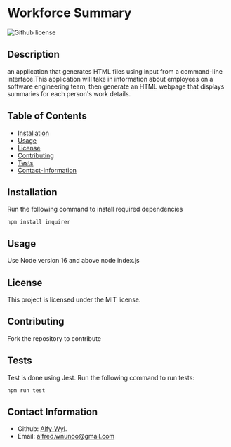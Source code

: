 # Workforce Summary
  ![Github license](https://img.shields.io/badge/license-MIT-blue.svg)


  ## Description 

  an application that generates HTML files using input from a command-line interface.This application will take in information about employees on a software engineering team, then generate an HTML webpage that displays summaries for each person's work details.

  ## Table of Contents

  * [Installation](#installation)
  * [Usage](#usage)
  * [License](#license)
  * [Contributing](#contributing)
  * [Tests](#tests)
  * [Contact-Information](#contact-Information)
  
  ## Installation
  Run the following command to install required dependencies

  ```
  npm install inquirer
  ```

  ## Usage

  Use Node version 16 and above
  node index.js

  ## License

  This project is licensed under the MIT license.

  ## Contributing

  Fork the repository to contribute

  ## Tests
  Test is done using Jest. Run the following command to run tests:
  
  ```
  npm run test
  ```

  ## Contact Information

  * Github: [Alfy-Wyl](https://github.com/Alfy-Wyl).
  * Email: alfred.wnunoo@gmail.com

  